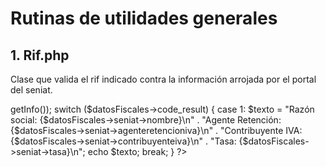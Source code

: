 ﻿# Rutinas de utilidades generales

## 1. Rif.php

Clase que valida el rif indicado contra la información arrojada por el portal del seniat.

<?php
require_once 'Rif.php';

$rif = new Rif('V153895500');
$datosFiscales = json_decode($rif->getInfo());

switch ($datosFiscales->code_result) {
  case 1:
		$texto  = "Razón social: {$datosFiscales->seniat->nombre}\n"
				. "Agente Retención: {$datosFiscales->seniat->agenteretencioniva}\n"
				. "Contribuyente IVA: {$datosFiscales->seniat->contribuyenteiva}\n"
				. "Tasa: {$datosFiscales->seniat->tasa}\n";
		echo $texto;
		break;
}
?>
